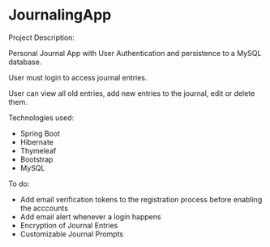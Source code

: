 # JournalingApp

Project Description:

Personal Journal App with User Authentication and persistence to a MySQL database.

User must login to access journal entries.

User can view all old entries, add new entries to the journal, edit or delete them.

Technologies used:
- Spring Boot
- Hibernate
- Thymeleaf
- Bootstrap
- MySQL

To do:

- Add email verification tokens to the registration process before enabling the acccounts
- Add email alert whenever a login happens
- Encryption of Journal Entries
- Customizable Journal Prompts 

